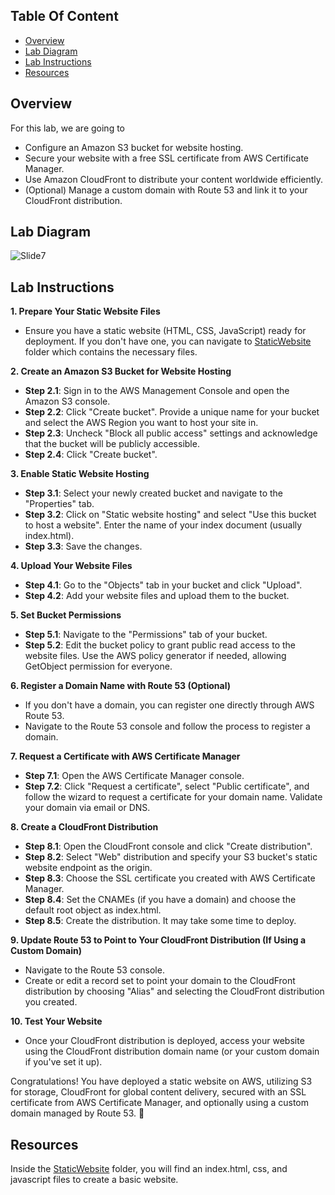 ## Table Of Content
 - [Overview](#Overview)
 - [Lab Diagram](#Lab-Diagram)
 - [Lab Instructions](#Lab-Instructions)
 - [Resources](#Resources)

## Overview
For this lab, we are going to 
- Configure an Amazon S3 bucket for website hosting.
- Secure your website with a free SSL certificate from AWS Certificate Manager.
- Use Amazon CloudFront to distribute your content worldwide efficiently.
- (Optional) Manage a custom domain with Route 53 and link it to your CloudFront distribution.


## Lab Diagram
![Slide7](https://github.com/johnlopez719/S3staticwebsiteDemo/assets/30753364/de9818e1-b5fb-4944-afa1-17b0e8a79697)



## Lab Instructions
**1. Prepare Your Static Website Files**

- Ensure you have a static website (HTML, CSS, JavaScript) ready for deployment. If you don't have one, you can navigate to [StaticWebsite](https://github.com/johnlopez719/S3staticwebsiteDemo/tree/main/StaticWebsite) folder which contains the necessary files.

**2. Create an Amazon S3 Bucket for Website Hosting**

- **Step 2.1**: Sign in to the AWS Management Console and open the Amazon S3 console.
- **Step 2.2**: Click "Create bucket". Provide a unique name for your bucket and select the AWS Region you want to host your site in.
- **Step 2.3**: Uncheck "Block all public access" settings and acknowledge that the bucket will be publicly accessible.
- **Step 2.4**: Click "Create bucket".

**3. Enable Static Website Hosting**

- **Step 3.1**: Select your newly created bucket and navigate to the "Properties" tab.
- **Step 3.2**: Click on "Static website hosting" and select "Use this bucket to host a website". Enter the name of your index document (usually index.html).
- **Step 3.3**: Save the changes.

**4. Upload Your Website Files**

- **Step 4.1**: Go to the "Objects" tab in your bucket and click "Upload".
- **Step 4.2**: Add your website files and upload them to the bucket.

**5. Set Bucket Permissions**

- **Step 5.1**: Navigate to the "Permissions" tab of your bucket.
- **Step 5.2**: Edit the bucket policy to grant public read access to the website files. Use the AWS policy generator if needed, allowing GetObject permission for everyone.

**6. Register a Domain Name with Route 53 (Optional)**

- If you don't have a domain, you can register one directly through AWS Route 53.
- Navigate to the Route 53 console and follow the process to register a domain.

**7. Request a Certificate with AWS Certificate Manager**

- **Step 7.1**: Open the AWS Certificate Manager console.
- **Step 7.2**: Click "Request a certificate", select "Public certificate", and follow the wizard to request a certificate for your domain name. Validate your domain via email or DNS.

**8. Create a CloudFront Distribution**

- **Step 8.1**: Open the CloudFront console and click "Create distribution".
- **Step 8.2**: Select "Web" distribution and specify your S3 bucket's static website endpoint as the origin.
- **Step 8.3**: Choose the SSL certificate you created with AWS Certificate Manager.
- **Step 8.4**: Set the CNAMEs (if you have a domain) and choose the default root object as index.html.
- **Step 8.5**: Create the distribution. It may take some time to deploy.

**9. Update Route 53 to Point to Your CloudFront Distribution (If Using a Custom Domain)**

- Navigate to the Route 53 console.
- Create or edit a record set to point your domain to the CloudFront distribution by choosing "Alias" and selecting the CloudFront distribution you created.

**10. Test Your Website**

- Once your CloudFront distribution is deployed, access your website using the CloudFront distribution domain name (or your custom domain if you've set it up).

Congratulations! You have deployed a static website on AWS, utilizing S3 for storage, CloudFront for global content delivery, secured with an SSL certificate from AWS Certificate Manager, and optionally using a custom domain managed by Route 53. 🥳

## Resources
Inside the [StaticWebsite](https://github.com/johnlopez719/S3staticwebsiteDemo/tree/main/StaticWebsite) folder, you will find an index.html, css, and javascript files to create a basic website.
